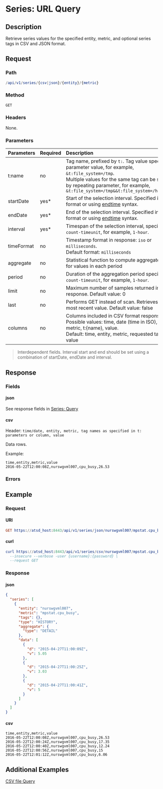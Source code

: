 # Series: URL Query

## Description

Retrieve series values for the specified entity, metric, and optional series tags in CSV and JSON format. 

## Request 

### Path

```elm
/api/v1/series/{csv|json}/{entity}/{metric}
```

### Method 

```
GET
```

### Headers

None.

### Parameters 

|**Parameters**|**Required**|**Description**|
|:---|:---|:---|
|t:name|no|Tag name, prefixed by `t:`. Tag value specified as parameter value, for example, `&t:file_system=/tmp`. <br>Multiple values for the same tag can be specified by repeating parameter, for example, `&t:file_system=/tmp&&t:file_system=/home/export`|
|startDate|yes* |Start of the selection interval. Specified in ISO format or using [endtime](/end-time-syntax.md) syntax.|
|endDate|yes* |End of the selection interval. Specified in ISO format or using [endtime](/end-time-syntax.md) syntax.|
|interval|yes* |Timespan of the selection interval, specified as `count-timeunit`, for example, `1-hour`.|
|timeFormat|no|Timestamp format in response: `iso` or `milliseconds`. <br>Default format: `milliseconds`|
|aggregate|no|Statistical function to compute aggregated values for values in each period|
|period|no|Duration of the aggregation period specified as `count-timeunit`, for example, `1-hour`.|
|limit|no|Maximum number of samples returned in response. Default value: 0|
|last|no|Performs GET instead of scan. Retrieves only 1 most recent value. Default value: false|
|columns|no|Columns included in CSV format response. <br>Possible values: time, date (time in ISO), entity, metric, t:{name}, value. <br>Default: time, entity, metric, requested tag names, value

> Interdependent fields. Interval start and end should be set using a combination of startDate, endDate and interval.

## Response

### Fields

#### json

See response fields in [Series: Query](query.md#response-fields)

#### csv

Header: `time/date, entity, metric, tag names as specified in t: parameters or column, value`

Data rows.

Example:

```ls
time,entity,metric,value
2016-05-22T12:00:08Z,nurswgvml007,cpu_busy,26.53
```

### Errors

## Example

### Request

#### URI

```elm
GET https://atsd_host:8443/api/v1/series/json/nurswgvml007/mpstat.cpu_busy?startDate=previous_hour&endDate=now&timeFormat=iso
```

#### curl

```elm
curl https://atsd_host:8443/api/v1/series/csv/nurswgvml007/mpstat.cpu_busy?startDate=previous_hour&endDate=now&timeFormat=iso \
  --insecure --verbose -user {username}:{password} \
  --request GET
```

### Response

#### json

```json
{
  "series": [
    {
      "entity": "nurswgvml007",
      "metric": "mpstat.cpu_busy",
      "tags": {},
      "type": "HISTORY",
      "aggregate": {
        "type": "DETAIL"
      },
      "data": [
        {
          "d": "2015-04-27T11:00:09Z",
          "v": 5.05
        },
        {
          "d": "2015-04-27T11:00:25Z",
          "v": 3.03
        },
        {
          "d": "2015-04-27T11:00:41Z",
          "v": 5
        }
      ]
    }
  ]
}
```

#### csv

```ls
time,entity,metric,value
2016-05-22T12:00:08Z,nurswgvml007,cpu_busy,26.53
2016-05-22T12:00:24Z,nurswgvml007,cpu_busy,17.35
2016-05-22T12:00:40Z,nurswgvml007,cpu_busy,12.24
2016-05-22T12:00:56Z,nurswgvml007,cpu_busy,15
2016-05-22T12:01:12Z,nurswgvml007,cpu_busy,6.06
```

## Additional Examples

[CSV file Query](https://github.com/axibase/atsd-docs/blob/master/api/data/examples/series-url-query-csv-format.md)
